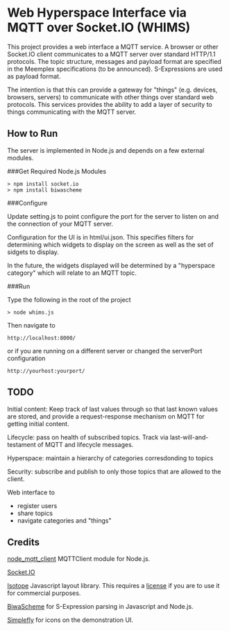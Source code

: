 Web Hyperspace Interface via MQTT over Socket.IO (WHIMS)
================================================

This project provides a web interface a MQTT service.
A browser or other Socket.IO client communicates to a MQTT server over standard HTTP/1.1 protocols. 
The topic structure, messages and payload format are specified in the Meemplex specifications (to be announced). 
S-Expressions are used as payload format.

The intention is that this can provide a gateway for "things" (e.g. devices, browsers, servers) to communicate with other things over standard web protocols.
This services provides the ability to add a layer of security to things communicating with the MQTT server.


How to Run
----------
The server is implemented in Node.js and depends on a few external modules.

###Get Required Node.js Modules

    > npm install socket.io
    > npm install biwascheme

###Configure

Update setting.js to point configure the port for the server to listen on and the connection of your MQTT server.

Configuration for the UI is in html/ui.json.  This specifies filters for determining which widgets to display on the screen as well as the set of sidgets to display.

In the future, the widgets displayed will be determined by a "hyperspace category" which will relate to an MQTT topic. 

###Run

Type the following in the root of the project

    > node whims.js

Then navigate to

    http://localhost:8000/
    
or if you are running on a different server or changed the serverPort configuration

    http://yourhost:yourport/

TODO
----

Initial content: Keep track of last values through so that last known values are stored, and provide a request-response mechanism on MQTT for getting initial content.

Lifecycle: pass on health of subscribed topics. Track via last-will-and-testament of MQTT and lifecycle messages.

Hyperspace: maintain a hierarchy of categories corresdonding to topics

Security: subscribe and publish to only those topics that are allowed to the client.

Web interface to
<ul>
 <li>register users</li>
 <li>share topics</li>
 <li>navigate categories and "things"</li>
</ul>

Credits
-------

<a href="https://github.com/yilun/node_mqtt_client">node_mqtt_client</a> MQTTClient module for Node.js. 

<a href="http://socket.io/">Socket.IO</a>

<a href="http://isotope.metafizzy.co/">Isotope</a> Javascript layout library. This requires a <a href="http://metafizzy.co/#isotope-license">license</a> if you are to use it for commercial purposes. 

<a href="http://www.biwascheme.org/">BiwaScheme</a> for S-Expression parsing in Javascript and Node.js.

<a href="http://www.simplefly.nl/icons">Simplefly</a> for icons on the demonstration UI.
